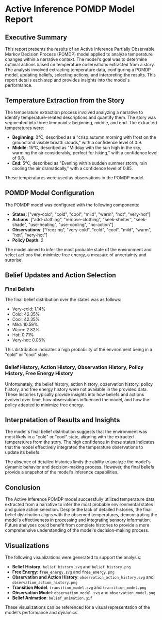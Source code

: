 # Active Inference POMDP Model Report

## Executive Summary

This report presents the results of an Active Inference Partially Observable Markov Decision Process (POMDP) model applied to analyze temperature changes within a narrative context. The model's goal was to determine optimal actions based on temperature observations extracted from a story. The analysis involved extracting temperature data, configuring a POMDP model, updating beliefs, selecting actions, and interpreting the results. This report details each step and provides insights into the model's performance.

## Temperature Extraction from the Story

The temperature extraction process involved analyzing a narrative to identify temperature-related descriptions and quantify them. The story was segmented into three timepoints: beginning, middle, and end. The extracted temperatures were:

- **Beginning**: 0°C, described as a "crisp autumn morning with frost on the ground and visible breath clouds," with a confidence level of 0.9.
- **Middle**: 15°C, described as "Midday with the sun high in the sky, warming the air considerably, perfect for hiking," with a confidence level of 0.8.
- **End**: 5°C, described as "Evening with a sudden summer storm, rain cooling the air dramatically," with a confidence level of 0.85.

These temperatures were used as observations in the POMDP model.

## POMDP Model Configuration

The POMDP model was configured with the following components:

- **States**: ["very-cold", "cold", "cool", "mild", "warm", "hot", "very-hot"]
- **Actions**: ["add-clothing", "remove-clothing", "seek-shelter", "seek-shade", "use-heating", "use-cooling", "no-action"]
- **Observations**: ["freezing", "very-cold", "cold", "cool", "mild", "warm", "hot", "very-hot"]
- **Policy Depth**: 2

The model aimed to infer the most probable state of the environment and select actions that minimize free energy, a measure of uncertainty and surprise.

## Belief Updates and Action Selection

### Final Beliefs

The final belief distribution over the states was as follows:

- Very-cold: 1.14%
- Cold: 42.35%
- Cool: 42.35%
- Mild: 10.59%
- Warm: 2.82%
- Hot: 0.71%
- Very-hot: 0.05%

This distribution indicates a high probability of the environment being in a "cold" or "cool" state.

### Belief History, Action History, Observation History, Policy History, Free Energy History

Unfortunately, the belief history, action history, observation history, policy history, and free energy history were not available in the provided data. These histories typically provide insights into how beliefs and actions evolved over time, how observations influenced the model, and how the policy adapted to minimize free energy.

## Interpretation of Results and Insights

The model's final belief distribution suggests that the environment was most likely in a "cold" or "cool" state, aligning with the extracted temperatures from the story. The high confidence in these states indicates that the model effectively integrated the temperature observations to update its beliefs.

The absence of detailed histories limits the ability to analyze the model's dynamic behavior and decision-making process. However, the final beliefs provide a snapshot of the model's inference capabilities.

## Conclusion

The Active Inference POMDP model successfully utilized temperature data extracted from a narrative to infer the most probable environmental states and guide action selection. Despite the lack of detailed histories, the final belief distribution aligns with the observed temperatures, demonstrating the model's effectiveness in processing and integrating sensory information. Future analyses could benefit from complete histories to provide a more comprehensive understanding of the model's decision-making process.

## Visualizations

The following visualizations were generated to support the analysis:

- **Belief History**: `belief_history.svg` and `belief_history.png`
- **Free Energy**: `free_energy.svg` and `free_energy.png`
- **Observation and Action History**: `observation_action_history.svg` and `observation_action_history.png`
- **Transition Model**: `transition_model.svg` and `transition_model.png`
- **Observation Model**: `observation_model.svg` and `observation_model.png`
- **Belief Animation**: `belief_animation.gif`

These visualizations can be referenced for a visual representation of the model's performance and dynamics.